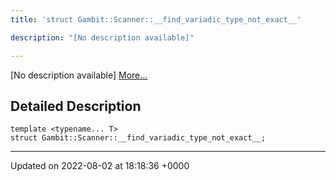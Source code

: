 ```yaml
---
title: 'struct Gambit::Scanner::__find_variadic_type_not_exact__'

description: "[No description available]"

---
```









[No description available] [More...](#detailed-description)

## Detailed Description

```
template <typename... T>
struct Gambit::Scanner::__find_variadic_type_not_exact__;
```

-------------------------------

Updated on 2022-08-02 at 18:18:36 +0000